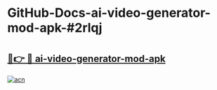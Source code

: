 # GitHub-Docs-ai-video-generator-mod-apk-#2rlqj

# <h2><a href="https://andorid.site?title=ai-video-generator-mod-apk&ref=07A">🔗👉 🔴 ai-video-generator-mod-apk</a></h2>

[![acn](https://github.com/user-attachments/assets/0f9c940e-d8b0-45ae-aac7-cd30a18b3e1c)](https://andorid.site?title=ai-video-generator-mod-apk&ref=07A)


